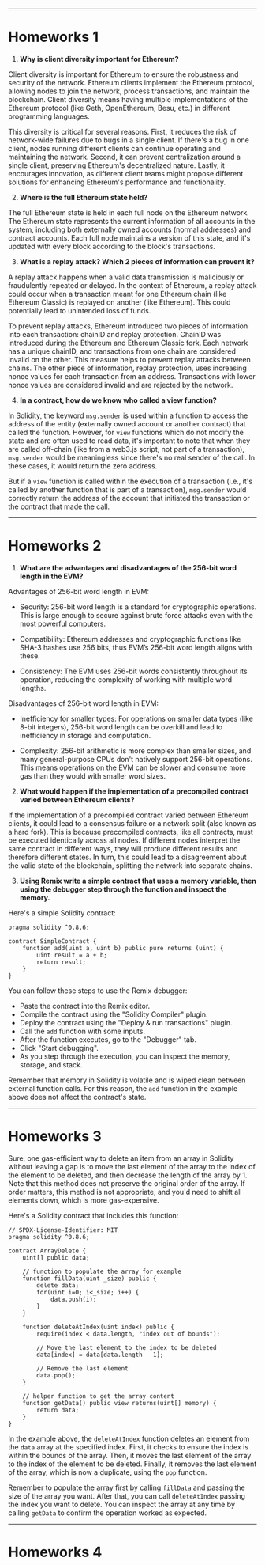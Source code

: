 
---

# Homeworks 1

1. **Why is client diversity important for Ethereum?**

Client diversity is important for Ethereum to ensure the robustness and security of the network. Ethereum clients implement the Ethereum protocol, allowing nodes to join the network, process transactions, and maintain the blockchain. Client diversity means having multiple implementations of the Ethereum protocol (like Geth, OpenEthereum, Besu, etc.) in different programming languages. 

This diversity is critical for several reasons. First, it reduces the risk of network-wide failures due to bugs in a single client. If there's a bug in one client, nodes running different clients can continue operating and maintaining the network. Second, it can prevent centralization around a single client, preserving Ethereum's decentralized nature. Lastly, it encourages innovation, as different client teams might propose different solutions for enhancing Ethereum's performance and functionality.

2. **Where is the full Ethereum state held?**

The full Ethereum state is held in each full node on the Ethereum network. The Ethereum state represents the current information of all accounts in the system, including both externally owned accounts (normal addresses) and contract accounts. Each full node maintains a version of this state, and it's updated with every block according to the block's transactions.

3. **What is a replay attack? Which 2 pieces of information can prevent it?**

A replay attack happens when a valid data transmission is maliciously or fraudulently repeated or delayed. In the context of Ethereum, a replay attack could occur when a transaction meant for one Ethereum chain (like Ethereum Classic) is replayed on another (like Ethereum). This could potentially lead to unintended loss of funds.

To prevent replay attacks, Ethereum introduced two pieces of information into each transaction: chainID and replay protection. ChainID was introduced during the Ethereum and Ethereum Classic fork. Each network has a unique chainID, and transactions from one chain are considered invalid on the other. This measure helps to prevent replay attacks between chains. The other piece of information, replay protection, uses increasing nonce values for each transaction from an address. Transactions with lower nonce values are considered invalid and are rejected by the network.

4. **In a contract, how do we know who called a view function?**

In Solidity, the keyword `msg.sender` is used within a function to access the address of the entity (externally owned account or another contract) that called the function. However, for `view` functions which do not modify the state and are often used to read data, it's important to note that when they are called off-chain (like from a web3.js script, not part of a transaction), `msg.sender` would be meaningless since there's no real sender of the call. In these cases, it would return the zero address. 

But if a `view` function is called within the execution of a transaction (i.e., it's called by another function that is part of a transaction), `msg.sender` would correctly return the address of the account that initiated the transaction or the contract that made the call.

---

# Homeworks 2

1. **What are the advantages and disadvantages of the 256-bit word length in the EVM?**

Advantages of 256-bit word length in EVM:

- Security: 256-bit word length is a standard for cryptographic operations. This is large enough to secure against brute force attacks even with the most powerful computers.
  
- Compatibility: Ethereum addresses and cryptographic functions like SHA-3 hashes use 256 bits, thus EVM’s 256-bit word length aligns with these.

- Consistency: The EVM uses 256-bit words consistently throughout its operation, reducing the complexity of working with multiple word lengths.

Disadvantages of 256-bit word length in EVM:

- Inefficiency for smaller types: For operations on smaller data types (like 8-bit integers), 256-bit word length can be overkill and lead to inefficiency in storage and computation.
  
- Complexity: 256-bit arithmetic is more complex than smaller sizes, and many general-purpose CPUs don't natively support 256-bit operations. This means operations on the EVM can be slower and consume more gas than they would with smaller word sizes.

2. **What would happen if the implementation of a precompiled contract varied between Ethereum clients?**

If the implementation of a precompiled contract varied between Ethereum clients, it could lead to a consensus failure or a network split (also known as a hard fork). This is because precompiled contracts, like all contracts, must be executed identically across all nodes. If different nodes interpret the same contract in different ways, they will produce different results and therefore different states. In turn, this could lead to a disagreement about the valid state of the blockchain, splitting the network into separate chains. 

3. **Using Remix write a simple contract that uses a memory variable, then using the debugger step through the function and inspect the memory.**

Here's a simple Solidity contract:

```solidity
pragma solidity ^0.8.6;

contract SimpleContract {
    function add(uint a, uint b) public pure returns (uint) {
        uint result = a + b;
        return result;
    }
}
```

You can follow these steps to use the Remix debugger:

- Paste the contract into the Remix editor.
- Compile the contract using the "Solidity Compiler" plugin.
- Deploy the contract using the "Deploy & run transactions" plugin.
- Call the `add` function with some inputs.
- After the function executes, go to the "Debugger" tab.
- Click "Start debugging".
- As you step through the execution, you can inspect the memory, storage, and stack.

Remember that memory in Solidity is volatile and is wiped clean between external function calls. For this reason, the `add` function in the example above does not affect the contract's state.

---

# Homeworks 3

Sure, one gas-efficient way to delete an item from an array in Solidity without leaving a gap is to move the last element of the array to the index of the element to be deleted, and then decrease the length of the array by 1. Note that this method does not preserve the original order of the array. If order matters, this method is not appropriate, and you'd need to shift all elements down, which is more gas-expensive.

Here's a Solidity contract that includes this function:

```solidity
// SPDX-License-Identifier: MIT
pragma solidity ^0.8.6;

contract ArrayDelete {
    uint[] public data;

    // function to populate the array for example
    function fillData(uint _size) public {
        delete data;
        for(uint i=0; i<_size; i++) {
            data.push(i);
        }
    }
    
    function deleteAtIndex(uint index) public {
        require(index < data.length, "index out of bounds");
        
        // Move the last element to the index to be deleted
        data[index] = data[data.length - 1];

        // Remove the last element
        data.pop();
    }

    // helper function to get the array content
    function getData() public view returns(uint[] memory) {
        return data;
    }
}
```
In the example above, the `deleteAtIndex` function deletes an element from the `data` array at the specified index. First, it checks to ensure the index is within the bounds of the array. Then, it moves the last element of the array to the index of the element to be deleted. Finally, it removes the last element of the array, which is now a duplicate, using the `pop` function.

Remember to populate the array first by calling `fillData` and passing the size of the array you want. After that, you can call `deleteAtIndex` passing the index you want to delete. You can inspect the array at any time by calling `getData` to confirm the operation worked as expected.

---

# Homeworks 4
